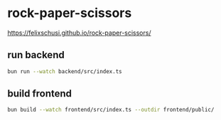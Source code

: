 # rock-paper-scissors

<https://felixschusi.github.io/rock-paper-scissors/>

## run backend

```bash
bun run --watch backend/src/index.ts
```

## build frontend

```bash
bun build --watch frontend/src/index.ts --outdir frontend/public/
```
